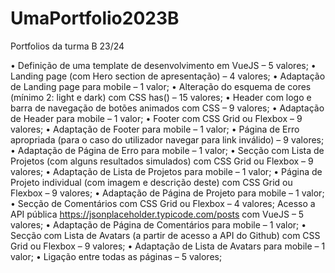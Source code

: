 # UmaPortfolio2023B
Portfolios da turma B 23/24

• Definição de uma template de desenvolvimento em VueJS – 5 valores; 
• Landing page (com Hero section de apresentação) – 4 valores;
• Adaptação de Landing page para mobile – 1 valor;
• Alteração do esquema de cores (mínimo 2: light e dark) com CSS has()  – 15 valores;
• Header com logo e barra de navegação de botões animados com CSS – 9 valores;
• Adaptação de Header para mobile – 1 valor;
• Footer com CSS Grid ou Flexbox – 9 valores;
• Adaptação de Footer para mobile – 1 valor;
• Página de Erro apropriada (para o caso do utilizador navegar para link inválido) – 9 valores;
• Adaptação de Página de Erro para mobile – 1 valor;
• Secção com Lista de Projetos (com alguns resultados simulados) com CSS Grid ou Flexbox – 9 valores;
• Adaptação de Lista de Projetos para mobile – 1 valor;
• Página de Projeto individual (com imagem e descrição deste) com CSS Grid ou Flexbox – 9 valores;
• Adaptação de Página de Projeto para mobile – 1 valor;
• Secção de Comentários com CSS Grid ou Flexbox – 4 valores;
Acesso a API pública https://jsonplaceholder.typicode.com/posts com VueJS – 5 valores; 
• Adaptação de Página de Comentários para mobile – 1 valor;
• Secção com Lista de Avatars (a partir de acesso a API do Github) com CSS Grid ou Flexbox – 9 valores;
• Adaptação de Lista de Avatars para mobile – 1 valor;
• Ligação entre todas as páginas – 5 valores;
